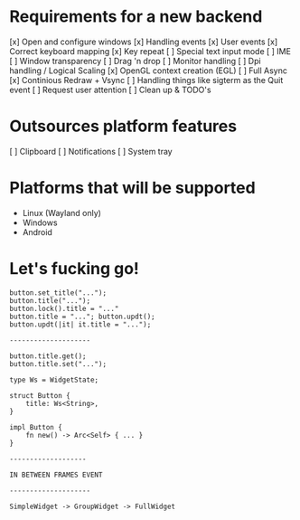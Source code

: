 
# Requirements for a new backend
[x] Open and configure windows
[x] Handling events
[x] User events
[x] Correct keyboard mapping
[x] Key repeat
[ ] Special text input mode
[ ] IME
[ ] Window transparency
[ ] Drag 'n drop
[ ] Monitor handling
[ ] Dpi handling / Logical Scaling
[x] OpenGL context creation (EGL)
[ ] Full Async
[x] Continious Redraw + Vsync
[ ] Handling things like sigterm as the Quit event
[ ] Request user attention
[ ] Clean up & TODO's

# Outsources platform features
[ ] Clipboard
[ ] Notifications
[ ] System tray

# Platforms that will be supported
- Linux (Wayland only)
- Windows
- Android

# Let's fucking go!

```
button.set_title("...");
button.title("...");
button.lock().title = "..."
button.title = "..."; button.updt();
button.updt(|it| it.title = "...");

--------------------

button.title.get();
button.title.set("...");

type Ws = WidgetState;

struct Button {
	title: Ws<String>,
}

impl Button {
	fn new() -> Arc<Self> { ... }
}

-------------------

IN BETWEEN FRAMES EVENT

--------------------

SimpleWidget -> GroupWidget -> FullWidget
```

